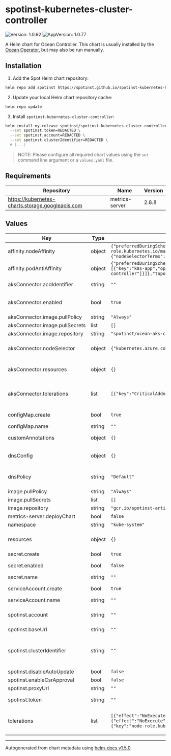# spotinst-kubernetes-cluster-controller

![Version: 1.0.92](https://img.shields.io/badge/Version-1.0.92-informational?style=flat-square) ![AppVersion: 1.0.77](https://img.shields.io/badge/AppVersion-1.0.77-informational?style=flat-square)

A Helm chart for Ocean Controller. This chart is usually installed by the [Ocean Operator](https://github.com/spotinst/ocean-operator), but may also be run manually.

## Installation

1. Add the Spot Helm chart repository:

```sh
helm repo add spotinst https://spotinst.github.io/spotinst-kubernetes-helm-charts
```

2. Update your local Helm chart repository cache:

```sh
helm repo update
```

3. Install `spotinst-kubernetes-cluster-controller`:

```sh
helm install my-release spotinst/spotinst-kubernetes-cluster-controller \
  --set spotinst.token=REDACTED \
  --set spotinst.account=REDACTED \
  --set spotinst.clusterIdentifier=REDACTED \
  # [...]
```

> NOTE: Please configure all required chart values using the `set` command line argument or a `values.yaml` file.

## Requirements

| Repository                                       | Name           | Version |
| ------------------------------------------------ | -------------- | ------- |
| https://kubernetes-charts.storage.googleapis.com | metrics-server | 2.8.8   |

## Values

| Key                            | Type   | Default                                                                                                                                                                                                                                                                                                                                    | Description                                                                                                                                                                                      |
| ------------------------------ | ------ | ------------------------------------------------------------------------------------------------------------------------------------------------------------------------------------------------------------------------------------------------------------------------------------------------------------------------------------------ | ------------------------------------------------------------------------------------------------------------------------------------------------------------------------------------------------ |
| affinity.nodeAffinity          | object | `{"preferredDuringSchedulingIgnoredDuringExecution":[{"preference":{"matchExpressions":[{"key":"node-role.kubernetes.io/master","operator":"Exists"}]},"weight":100}],"requiredDuringSchedulingIgnoredDuringExecution":{"nodeSelectorTerms":[{"matchExpressions":[{"key":"kubernetes.io/os","operator":"NotIn","values":["windows"]}]}]}}` | (Optional) Node affinity.                                                                                                                                                                        |
| affinity.podAntiAffinity       | object | `{"preferredDuringSchedulingIgnoredDuringExecution":[{"podAffinityTerm":{"labelSelector":{"matchExpressions":[{"key":"k8s-app","operator":"In","values":["spotinst-kubernetes-cluster-controller"]}]},"topologyKey":"kubernetes.io/hostname"},"weight":50}]}`                                                                              | (Optional) Pod anti-affinity.                                                                                                                                                                    |
| aksConnector.acdIdentifier     | string | `""`                                                                                                                                                                                                                                                                                                                                       | (Optional) Unique identifier used by the Ocean AKS Connector when importing an AKS cluster.                                                                                                      |
| aksConnector.enabled           | bool   | `true`                                                                                                                                                                                                                                                                                                                                     | (Optional) Controls whether the Ocean AKS Connector should be deployed (requires a valid `aksConnector.acdIdentifier`).                                                                          |
| aksConnector.image.pullPolicy  | string | `"Always"`                                                                                                                                                                                                                                                                                                                                 | (Optional) Image pull policy.                                                                                                                                                                    |
| aksConnector.image.pullSecrets | list   | `[]`                                                                                                                                                                                                                                                                                                                                       | (Optional) Image pull secrets.                                                                                                                                                                   |
| aksConnector.image.repository  | string | `"spotinst/ocean-aks-connector:1.0.8"`                                                                                                                                                                                                                                                                                                     | (Optional) Image repository.                                                                                                                                                                     |
| aksConnector.nodeSelector      | object | `{"kubernetes.azure.com/mode":"system"}`                                                                                                                                                                                                                                                                                                   | (Optional) Node selection constraints. Ref: https://kubernetes.io/docs/concepts/scheduling-eviction/assign-pod-node/#nodeselector                                                                |
| aksConnector.resources         | object | `{}`                                                                                                                                                                                                                                                                                                                                       | (Optional) Resource requests and limits. Ref: http://kubernetes.io/docs/user-guide/compute-resources/                                                                                            |
| aksConnector.tolerations       | list   | `[{"key":"CriticalAddonsOnly","operator":"Exists"}]`                                                                                                                                                                                                                                                                                       | (Optional) Tolerations for nodes that have taints on them. Ref: https://kubernetes.io/docs/concepts/configuration/taint-and-toleration/                                                          |
| configMap.create               | bool   | `true`                                                                                                                                                                                                                                                                                                                                     | (Optional) Controls whether a ConfigMap should be created.                                                                                                                                       |
| configMap.name                 | string | `""`                                                                                                                                                                                                                                                                                                                                       | (Optional) Service account name.                                                                                                                                                                 |
| customAnnotations              | object | `{}`                    | (Optional) Set custom annotations for Deployment, Job, and Pod spec                                                                                                                                    |
| dnsConfig                      | object | `{}`                                                                                                                                                                                                                                                                                                                                       | (Optional) DNS config. Ref: https://kubernetes.io/docs/concepts/services-networking/dns-pod-service/                                                                                             |
| dnsPolicy                      | string | `"Default"`                                                                                                                                                                                                                                                                                                                                | (Optional) DNS policy. Ref: https://kubernetes.io/docs/concepts/services-networking/dns-pod-service/#pod-s-dns-policy                                                                            |
| image.pullPolicy               | string | `"Always"`                                                                                                                                                                                                                                                                                                                                 | (Optional) Image pull policy.                                                                                                                                                                    |
| image.pullSecrets              | list   | `[]`                                                                                                                                                                                                                                                                                                                                       | (Optional) Image pull secrets.                                                                                                                                                                   |
| image.repository               | string | `"gcr.io/spotinst-artifacts/kubernetes-cluster-controller"`                                                                                                                                                                                                                                                                                | (Optional) Image repository.                                                                                                                                                                     |
| metrics-server.deployChart     | bool   | `false`                 | (Optional) Install the `metrics-server` dependency.                                                                                                                                              |
| namespace                      | string | `"kube-system"`                                                                                                                                                                                                                                                                                                                            | (Optional) Default namespace.                                                                                                                                                                    |
| resources                      | object | `{}`                                                                                                                                                                                                                                                                                                                                       | (Optional) Resource requests and limits. Ref: http://kubernetes.io/docs/user-guide/compute-resources/                                                                                            |
| secret.create                  | bool   | `true`                                                                                                                                                                                                                                                                                                                                     | (Optional) Controls whether a Secret should be created.                                                                                                                                          |
| secret.enabled                 | bool   | `false`                                                                                                                                                                                                                                                                                                                                    | (Optional) Use a Secret instead of a ConfigMap to store credentials. Disabled for backward compatibility.                                                                                        |
| secret.name                    | string | `""`                                                                                                                                                                                                                                                                                                                                       | (Optional) Secret name.                                                                                                                                                                          |
| serviceAccount.create          | bool   | `true`                                                                                                                                                                                                                                                                                                                                     | (Optional) Controls whether a ServiceAccount should be created.                                                                                                                                  |
| serviceAccount.name            | string | `""`                                                                                                                                                                                                                                                                                                                                       | (Optional) Service account name.                                                                                                                                                                 |
| spotinst.account               | string | `""`                                                                                                                                                                                                                                                                                                                                       | (Required) Spot Account. Ref: https://docs.spot.io/administration/organizations?id=account                                                                                                       |
| spotinst.baseUrl               | string | `""`                                                                                                                                                                                                                                                                                                                                       | (Optional) Base URL.                                                                                                                                                                             |
| spotinst.clusterIdentifier     | string | `""`                                                                                                                                                                                                                                                                                                                                       | (Required) Unique identifier used by the Ocean Controller to connect between the Ocean backend and the Kubernetes cluster. Ref: https://docs.spot.io/ocean/tutorials/spot-kubernetes-controller/ |
| spotinst.disableAutoUpdate     | bool   | `false`                                                                                                                                                                                                                                                                                                                                    | (Optional) Disable auto update.                                                                                                                                                                  |
| spotinst.enableCsrApproval     | bool   | `false`                                                                                                                                                                                                                                                                                                                                    | (Optional) Enable CSR approval.                                                                                                                                                                  |
| spotinst.proxyUrl              | string | `""`                                                                                                                                                                                                                                                                                                                                       | (Optional) Proxy URL.                                                                                                                                                                            |
| spotinst.token                 | string | `""`                                                                                                                                                                                                                                                                                                                                       | (Required) Spot Token. Ref: https://docs.spot.io/administration/api/create-api-token                                                                                                             |
| tolerations                    | list   | `[{"effect":"NoExecute","key":"node.kubernetes.io/not-ready","operator":"Exists","tolerationSeconds":150},{"effect":"NoExecute","key":"node.kubernetes.io/unreachable","operator":"Exists","tolerationSeconds":150},{"key":"node-role.kubernetes.io/master","operator":"Exists"}]`                                                         | (Optional) Tolerations for nodes that have taints on them. Ref: https://kubernetes.io/docs/concepts/configuration/taint-and-toleration/                                                          |

---

Autogenerated from chart metadata using [helm-docs v1.5.0](https://github.com/norwoodj/helm-docs/releases/v1.5.0)
